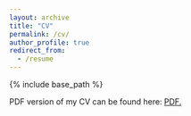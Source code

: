 ```yaml
---
layout: archive
title: "CV"
permalink: /cv/
author_profile: true
redirect_from:
  - /resume
---
```


{% include base_path %}

PDF version of my CV can be found here: <a href="h-tu.github.io/files/Hongyu_Tu_CV.pdf" target="_blank">PDF.</a>


<!-- Education
======
* University of Massachusetts, Amherst
  * M.S. in Computer Science
  * Aug. 2021 - May 2023 (Expected)
* University of Maryland, College Park
  * B.S. in Computer Engineering
  * Aug. 2017 - May 2021 

Experience
======
* Fall 2020: Undergraduate Research
  * University of Maryland
  * Proposed to use the robot arm to interact with objects to maximize the perception of the object during object identification, especially, recover the lost information caused by objects concealed by each other.
  * Conducted the simulation experiments with the ML_Agents library of the Unity game engine.
  * Participated in the reinforcement learning training of the mechanical arm in the virtual environment by setting up virtual environment, adjusting the setting parameters, reward and penalty, etc.
  
* Winter 2019: Recommender System Optimization Specialist Intern
  * Tencent, News Feed Platform Department 
  * Participated in optimizing the recommendation engine for Tencent ‘Kandian’, a new content service for info stream, predicting the view counts with just the title of an article, finding keywords that effects view counts the most and acquiring trending topics up to date.
  * Improved the System with machine learning techniques, including dimension reduction, TFIDF and n-gram.

* Summer 2019: Security Engineer Intern
  * Shanghai Huifu Payment Ltd., Product Control Department
  * Used the open source toolkit “chaos blade” developed by Alibaba to test the wholeness of system security under extreme circumstances related to full load of RAM, CPU, disk storage and so on.

* Fall 2017: FIRE Program, Machine Learning stream
  * University of Maryland
  * Aimed to build a mode with triplet network to detect individual bats’ call within a specific species, which could aid the revival of endangered species such as the Mexican Fishing Bats by providing a greater understanding of the behavior and speech patterns of the individuals that make up a species.
  * Imported pre-processed spectrograms into our model and combined a triplet network specific to images with a
residual network to improve the detection accuracy.
  * Proved that a triplet loss network is efficient and feasible to calculate the loss between input data.
  * [Repo Link](https://github.com/h-tu/FIRE-Bat-detect)

Selected Courseworks
======
* Course Project for COMP SCI 685: Advanced Natural Language Processing - May. 2022
  * Scraped over 1 million Danmu (live comments) from a Chinese video site Bilibili.
  * Proposed to extract in-jokes that are popular within different categories of videos from the 1 million text-based comments, and used GAN to generate Danmu that fits specified video categories. 
  * Performed fine-tuning to BERT so that it learns to predict the origin category of certain in-jokes. 


* Course Project for COMP SCI 682: Neural Networks: Modern Intro - Nov. 2021
  * Applied a mix of technics in computer vision and reinforcement learning to play arcade game.
  * Trained three neural networks to control the player in the game: first uses YOLO to extract features from the game visual. Its output will go through processing and  be turned into state representations and feed into RL model and actions that will yield the highest reward will be outputted. Last model acts as a wrapper that will turn the game into a trainable environment. 

* Course Project for COMP SCI 687: Reinforcement Learning - Nov. 2021
  * Implemented Reinforce with Baseline, One-Step Actor-Critic, Episodic Semi-Gradient n-step SARSA with PyTorch. 
  * Constructed Environments including Grid World, Mountain Car, Cartpole and Blackjack and applied the three algorithms above to the environments to compare the performances. 

* Course Project for CMSC426: Computer Vision - May 2021
  * Made a tool to stitch images into a panorama using SIFT, Homography Estimation, Image Warping (Blending), etc.
  * Implemented 16-layer CNN with PyTorch for image classification for another task.

* Course Project for CMSC320: Intro to Data Science - May 2020
  * Applied Machine Learning Algorithm, logistic regression classifier to predict NBA Games.
  * Conducted analysis of the relationships between the winning and field-goal, rebounds, assists, steals, blocks, turnover, etc. Coded with Python.

* Course Project for CMSC421: Intro to AI - Dec. 2019
  * Built a basic neural network from scratch with the mathematical principles learnt in class.
  * Implemented functions including feed forward, training and backpropagate. Coded with Python.

Skills
======
* Programing Languages
  * Python, C, Java, Ruby, Rust
  * MATLAB, Arduino, Assembly
  * SQL
* Libraries
  * TensorFlow, Keras, PyTorch, scikit-learn, OpenCV
  * pandas, Numpy, Matplotlib
  * Flask
* Tools
  * Linux, Git -->
